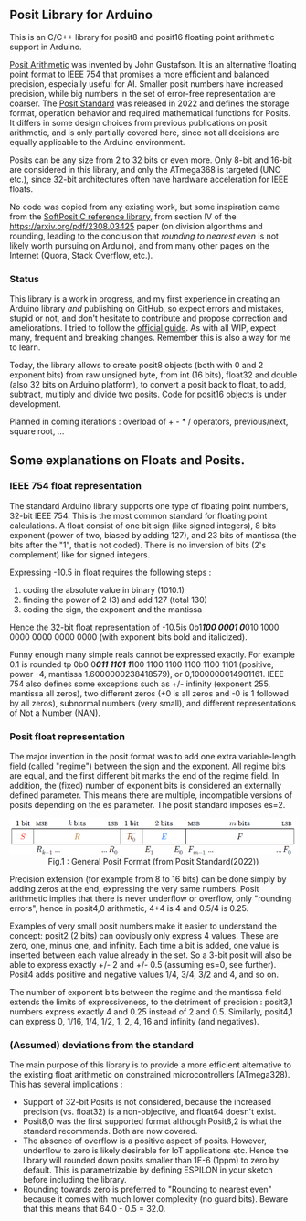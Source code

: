 ## Posit Library for Arduino

This is an C/C++ library for posit8 and posit16 floating point arithmetic support in Arduino.

[Posit Arithmetic](https://posithub.org/docs/Posits4.pdf) was invented by John Gustafson. It is an alternative floating point format to IEEE 754 that promises a more efficient and balanced precision, especially useful for AI. 
Smaller posit numbers have increased precision, while big numbers in the set of error-free representation are coarser. 
The [Posit Standard](https://posithub.org/docs/posit_standard-2.pdf) was released in 2022 and defines the storage format, operation behavior and required mathematical functions for Posits. 
It differs in some design choices from previous publications on posit arithmetic, and is only partially covered here, since not all decisions are equally applicable to the Arduino environment.

Posits can be any size from 2 to 32 bits or even more. Only 8-bit and 16-bit are considered in this library, and only the ATmega368 is targeted (UNO etc.), since 32-bit architectures often have hardware acceleration for IEEE floats.

No code was copied from any existing work, but some inspiration came from the [SoftPosit C reference library](https://gitlab.com/cerlane/SoftPosit), from section IV of the https://arxiv.org/pdf/2308.03425 paper (on division algorithms and rounding, leading to the conclusion that *rounding to nearest even* is not likely worth pursuing on Arduino), and from many other pages on the Internet (Quora, Stack Overflow, etc.).

### Status 
This library is a work in progress, and my first experience in creating an Arduino library _and_ publishing on GitHub, so expect errors and mistakes, stupid or not, and don't hesitate to contribute and propose correction and ameliorations. I tried to follow the [official guide](https://docs.arduino.cc/learn/contributions/). 
As with all WIP, expect many, frequent and breaking changes. Remember this is also a way for me to learn.

Today, the library allows to create posit8 objects (both with 0 and 2 exponent bits) from raw unsigned byte, from int (16 bits), float32 and double (also 32 bits on Arduino platform), to convert a posit back to float, to add, subtract, multiply and divide two posits. Code for posit16 objects is under development.

Planned in coming iterations : overload of + - * / operators, previous/next, square root, ...

## Some explanations on Floats and Posits.
### IEEE 754 float representation
The standard Arduino library supports one type of floating point numbers, 32-bit IEEE 754. This is the most common standard for floating point calculations. A float consist of one bit sign (like signed integers), 8 bits exponent (power of two, biased by adding 127), and 23 bits of mantissa (the bits after the "1", that is not coded). There is no inversion of bits (2's complement) like for signed integers.

Expressing -10.5 in float requires the following steps :
1. coding the absolute value in binary (1010.1)
2. finding the power of 2 (3) and add 127 (total 130)
3. coding the sign, the exponent and the mantissa

Hence the 32-bit float representation of -10.5is 0b1***100 0001 0***010 1000 0000 0000 0000 0000 (with exponent bits bold and italicized). 

Funny enough many simple reals cannot be expressed exactly. For example 0.1 is rounded tp 0b0 0***011 1101 1***100 1100 1100 1100 1100 1101 (positive, power -4, mantissa 1.6000000238418579), or 0,1000000014901161. IEEE 754 also defines some exceptions such as +/- infinity (exponent 255, mantissa all zeros), two different zeros (+0 is all zeros and -0 is 1 followed by all zeros), subnormal numbers (very small), and different representations of Not a Number (NAN).

### Posit float representation
The major invention in the posit format was to add one extra variable-length field (called "regime") between the sign and the exponent. All regime bits are equal, and the first different bit marks the end of the regime field. In addition, the (fixed) number of exponent bits is considered an externally defined parameter. This means there are multiple, incompatible versions of posits depending on the es parameter. The posit standard imposes es=2.

<p align="center"><img src="posit_standard_format.png"><br>
Fig.1 : General Posit Format (from Posit Standard(2022))
</p>

Precision extension (for example from 8 to 16 bits) can be done simply by adding zeros at the end, expressing the very same numbers. Posit arithmetic implies that there is never underflow or overflow, only "rounding errors", hence in posit4,0 arithmetic, 4+4 is 4 and 0.5/4 is 0.25. 

Examples of very small posit numbers make it easier to understand the concept: posit2 (2 bits) can obviously only express 4 values. These are zero, one, minus one, and infinity. Each time a bit is added, one value is inserted between each value already in the set. So a 3-bit posit will also be able to express exactly +/- 2 and +/- 0.5 (assuming es=0, see further). Posit4 adds positive and negative values 1/4, 3/4, 3/2 and 4, and so on. 

The number of exponent bits between the regime and the mantissa field extends the limits of expressiveness, to the detriment of precision : posit3,1 numbers express exactly 4 and 0.25 instead of 2 and 0.5. Similarly, posit4,1 can express 0, 1/16, 1/4, 1/2, 1, 2, 4, 16 and infinity (and negatives).

### (Assumed) deviations from the standard
The main purpose of this library is to provide a more efficient alternative to the existing float arithmetic on constrained microcontrollers (ATmega328). 
This has several implications :
- Support of 32-bit Posits is not considered, because the increased precision (vs. float32) is a non-objective, and float64 doesn't exist.
- Posit8,0 was the first supported format although Posit8,2 is what the standard recommends. Both are now covered.
- The absence of overflow is a positive aspect of posits. However, underflow to zero is likely desirable for IoT applications etc. Hence the library will rounded down posits smaller than 1E-6 (1ppm) to zero by default. This is parametrizable by defining ESPILON in your sketch before including the library.
- Rounding towards zero is preferred to "Rounding to nearest even" because it comes with much lower complexity (no guard bits). Beware that this means that 64.0 - 0.5 = 32.0. 
